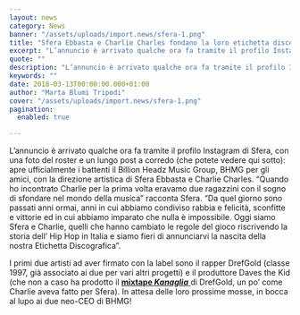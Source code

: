 ```yaml
---
layout: news
category: News
banner: "/assets/uploads/import.news/sfera-1.png"
title: "Sfera Ebbasta e Charlie Charles fondano la loro etichetta discografica"
excerpt: "L’annuncio è arrivato qualche ora fa tramite il profilo Instagram di Sfera, con una foto del roster e un lungo post a corredo (che potete vedere qui sotto): apre ufficialmente i battenti il Billion Headz Music Group, BHMG per gli amici, con la direzione artistica di Sfera Ebbasta e Charlie Charles. “Quando ho incontrato Charlie [&hellip"
quote: ""
description: "L’annuncio è arrivato qualche ora fa tramite il profilo Instagram di Sfera, con una foto del roster e un lungo post a corredo (che potete vedere qui sotto): apre ufficialmente i battenti il Billion Headz Music Group, BHMG per gli amici, con la direzione artistica di Sfera Ebbasta e Charlie Charles. “Quando ho incontrato Charlie [&hellip"
keywords: ""
date: 2018-03-13T00:00:00.000+01:00
author: "Marta Blumi Tripodi"
cover: "/assets/uploads/import.news/sfera-1.png"
pagination:
  enabled: true

---
```


L’annuncio è arrivato qualche ora fa tramite il profilo Instagram di Sfera, con una foto del roster e un lungo post a corredo (che potete vedere qui sotto): apre ufficialmente i battenti il Billion Headz Music Group, BHMG per gli amici, con la direzione artistica di Sfera Ebbasta e Charlie Charles. “Quando ho incontrato Charlie per la prima volta eravamo due ragazzini con il sogno di sfondare nel mondo della musica” racconta Sfera. “Da quel giorno sono passati anni ormai, anni in cui abbiamo condiviso rabbia e felicità, sconfitte e vittorie ed in cui abbiamo imparato che nulla è impossibile. Oggi siamo Sfera e Charlie, quelli che hanno cambiato le regole del gioco riscrivendo la storia dell’ Hip Hop in Italia e siamo fieri di annunciarvi la nascita della nostra Etichetta Discografica”.

I primi due artisti ad aver firmato con la label sono il rapper DrefGold (classe 1997, già associato ai due per vari altri progetti) e il produttore Daves the Kid (che non a caso ha prodotto il [**mixtape _Kanaglia_** ](https://www.youtube.com/watch?v=Yy%5FlMSj0QZk)di DrefGold, un po’ come Charlie aveva fatto per Sfera). In attesa delle loro prossime mosse, in bocca al lupo ai due neo-CEO di BHMG!